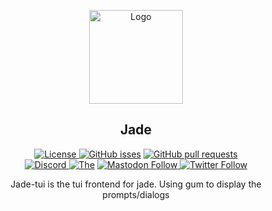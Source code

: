 <p align="center">
  <a href="https://github.com/crystal-linux/jade-tui/">
    <img src="https://getcryst.al/site/assets/other/logo.png" alt="Logo" width="150" height="150">
  </a>
</p>
<h2 align="center">Jade</h2>
<p align="center">
    <a href="https://github.com/crystal-linux/.github/blob/main/LICENSE"><img src="https://img.shields.io/badge/License-GPL--3.0-blue.svg" alt="License">
    <a href="https://github/crystal-linux/jade-tui"><img alt="GitHub isses" src="https://img.shields.io/github/issues-raw/crystal-linux/jade"></a>
    <a href="https://github/crystal-linux/jade-tui"><img alt="GitHub pull requests" src="https://img.shields.io/github/issues-pr-raw/crystal-linux/jade"></a><br>
    <a href="https://discord.gg/hYJgu8K5aA"><img alt="Discord" src="https://img.shields.io/discord/825473796227858482?color=blue&label=Discord&logo=Discord&logoColor=white"> </a>
    <a href="https://github.com/ShyyLexi/"><img src="https://img.shields.io/badge/Maintainer-@ShyyLexi-brightgreen" alt=The maintainer of this repository" href="https://github.com/ShyyLexi"></a>
    <a href="https://fosstodon.org/@crystal_linux"><img alt="Mastodon Follow" src="https://img.shields.io/mastodon/follow/108618426259408142?domain=https%3A%2F%2Ffosstodon.org">
    <a href="https://twitter.com/crystal_linux"><img alt="Twitter Follow" src="https://img.shields.io/twitter/follow/crystal_linux"></a>
</p>

<p align="center">Jade-tui is the tui frontend for jade. Using gum to display the prompts/dialogs</p>
